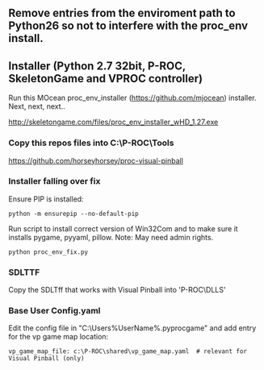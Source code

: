 ## Remove entries from the enviroment path to Python26 so not to interfere with the proc_env install.

## Installer (Python 2.7 32bit, P-ROC, SkeletonGame and VPROC controller)

Run this MOcean proc_env_installer (https://github.com/mjocean) installer. Next, next, next..

http://skeletongame.com/files/proc_env_installer_wHD_1.27.exe

### Copy this repos files into C:\P-ROC\Tools

https://github.com/horseyhorsey/proc-visual-pinball

### Installer falling over fix

Ensure PIP is installed:

	python -m ensurepip --no-default-pip

Run script to install correct version of Win32Com and to make sure it installs pygame, pyyaml, pillow. Note: May need admin rights.

	python proc_env_fix.py

### SDLTTF
Copy the SDLTff that works with Visual Pinball into 'P-ROC\DLLS'

### Base User Config.yaml
Edit the config file in "C:\Users\%UserName%\.pyprocgame" and add entry for the vp game map location:

	vp_game_map_file: c:\P-ROC\shared\vp_game_map.yaml  # relevant for Visual Pinball (only)
